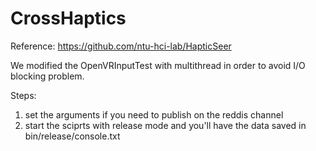 # CrossHaptics

Reference: https://github.com/ntu-hci-lab/HapticSeer

We modified the OpenVRInputTest with multithread in order to avoid I/O blocking problem.

Steps: 
1. set the arguments if you need to publish on the reddis channel
2. start the sciprts with release mode and you'll have the data saved in bin/release/console.txt
